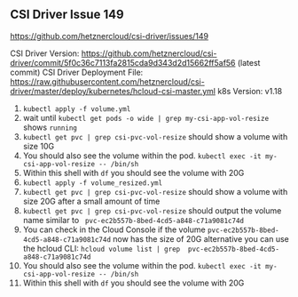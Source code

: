 ## CSI Driver Issue 149

https://github.com/hetznercloud/csi-driver/issues/149

CSI Driver Version: https://github.com/hetznercloud/csi-driver/commit/5f0c36c7113fa2815cda9d343d2d15662ff5af56 (latest commit)
CSI Driver Deployment File: https://raw.githubusercontent.com/hetznercloud/csi-driver/master/deploy/kubernetes/hcloud-csi-master.yml
k8s Version: v1.18


1. `kubectl apply -f volume.yml`
2. wait until `kubectl get pods -o wide | grep my-csi-app-vol-resize` shows `running`
3. `kubectl get pvc | grep csi-pvc-vol-resize` should show a volume with size 10G
4. You should also see the volume within the pod. `kubectl exec -it my-csi-app-vol-resize -- /bin/sh`
5. Within this shell with `df` you should see the volume with 20G
6. `kubectl apply -f volume_resized.yml`
7. `kubectl get pvc | grep csi-pvc-vol-resize` should show a volume with size 20G after a small amount of time
8. `kubectl get pvc | grep csi-pvc-vol-resize` should output the volume name similar to ` pvc-ec2b557b-8bed-4cd5-a848-c71a9081c74d` 
9. You can check in the Cloud Console if the volume `pvc-ec2b557b-8bed-4cd5-a848-c71a9081c74d` now has the size of 20G alternative you can use the hcloud CLI: `hcloud volume list | grep  pvc-ec2b557b-8bed-4cd5-a848-c71a9081c74d`
10. You should also see the volume within the pod. `kubectl exec -it my-csi-app-vol-resize -- /bin/sh`
11. Within this shell with `df` you should see the volume with 20G
